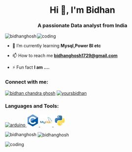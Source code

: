 

<h1 align="center">Hi 👋, I'm Bidhan</h1>
<h3 align="center">A passionate Data analyst from India</h3>
<img align ="right" alt="coding" width="400" src="https://camo.githubusercontent.com/cae12fddd9d6982901d82580bdf321d81fb299141098ca1c2d4891870827bf17/68747470733a2f2f6d69726f2e6d656469756d2e636f6d2f6d61782f313336302f302a37513379765349765f7430696f4a2d5a2e676966">

<p align="left"> <img src="https://komarev.com/ghpvc/?username=bidhanghosh&label=Profile%20views&color=0e75b6&style=flat" alt="bidhanghosh" /> </p>



- 🌱 I’m currently learning **Mysql,Power BI etc**

- 📫 How to reach me **bidhanghosh1729@gmail.com**

- ⚡ Fun fact **I am ....**

<h3 align="left">Connect with me:</h3>
<p align="left">
  
 

<a href="https://linkedin.com/in/bidhan chandra ghosh" target="blank"><img align="center" src="https://raw.githubusercontent.com/rahuldkjain/github-profile-readme-generator/master/src/images/icons/Social/linked-in-alt.svg" alt="bidhan chandra ghosh" height="30" width="40" /></a>
<a href="https://instagram.com/yoursbidhan" target="blank"><img align="center" src="https://raw.githubusercontent.com/rahuldkjain/github-profile-readme-generator/master/src/images/icons/Social/instagram.svg" alt="yoursbidhan" height="30" width="40" /></a>
</p>

<h3 align="left">Languages and Tools:</h3>
<p align="left"> <a href="https://www.arduino.cc/" target="_blank" rel="noreferrer"> <img src="https://cdn.worldvectorlogo.com/logos/arduino-1.svg" alt="arduino" width="40" height="40"/> </a> <a href="https://www.cprogramming.com/" target="_blank" rel="noreferrer"> <img src="https://raw.githubusercontent.com/devicons/devicon/master/icons/c/c-original.svg" alt="c" width="40" height="40"/> </a> <a href="https://www.mysql.com/" target="_blank" rel="noreferrer"> <img src="https://raw.githubusercontent.com/devicons/devicon/master/icons/mysql/mysql-original-wordmark.svg" alt="mysql" width="40" height="40"/> </a> <a href="https://www.python.org" target="_blank" rel="noreferrer"> <img src="https://raw.githubusercontent.com/devicons/devicon/master/icons/python/python-original.svg" alt="python" width="40" height="40"/> </a> </p>

<p><img align="left" src="https://github-readme-stats.vercel.app/api/top-langs?username=bidhanghosh&show_icons=true&locale=en&layout=compact" alt="bidhanghosh" /></p>

<p>&nbsp;<img align="center" src="https://github-readme-stats.vercel.app/api?username=bidhanghosh&show_icons=true&locale=en" alt="bidhanghosh" /></p>
 <img align ="left" alt="coding" width="300" src="https://www.edureka.co/blog/wp-content/uploads/2018/08/Insurance-Leadspace-Aniamted.gif">
